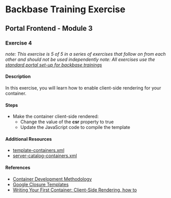 # Backbase Training Exercise

## Portal Frontend - Module 3

### Exercise 4

_note: This exercise is 5 of 5 in a series of exercises that follow on from each other and should not be used independently_
_note: All exercises use the [standard portal set-up for backbase trainings](https://my.backbase.com/resources/how-to-guides/getting-your-first-launchpad-based-portal-set-up/)_

#### Description

In this exercise, you will learn how to enable client-side rendering for your container.

#### Steps

 - Make the container client-side rendered:
    - Change the value of the **csr** property to true
    - Update the JavaScript code to compile the template

#### Additional Resources

 - [template-containers.xml](../../../../../config-info/import/template-containers.xml#L79-L97)
 - [server-catalog-containers.xml](../../../../../config-info/import/server-catalog-containers.xml#L133-L169)

#### References

 - [Container Development Methodology](https://my.backbase.com/resources/documentation/portal/5.5.1.0/devd_comp_cont.html)
 - [Google Closure Templates](https://my.backbase.com/resources/documentation/portal/5.5.1.0/devd_comp_cont_soyt.html)
 - [Writing Your First Container: Client-Side Rendering, how to](https://my.backbase.com/resources/how-to-guides/writing-your-first-container-client-side-rendering)
